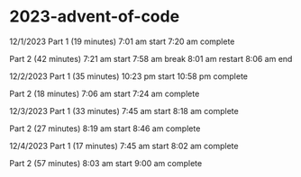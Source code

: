 # 2023-advent-of-code

12/1/2023
Part 1 (19 minutes)
7:01 am start
7:20 am complete

Part 2 (42 minutes)
7:21 am start
7:58 am break
8:01 am restart
8:06 am end

12/2/2023 
Part 1 (35 minutes)
10:23 pm start
10:58 pm complete

Part 2 (18 minutes)
7:06 am start
7:24 am complete

12/3/2023
Part 1 (33 minutes)
7:45 am start
8:18 am complete

Part 2 (27 minutes)
8:19 am start
8:46 am complete

12/4/2023
Part 1 (17 minutes)
7:45 am start
8:02 am complete

Part 2 (57 minutes)
8:03 am start
9:00 am complete